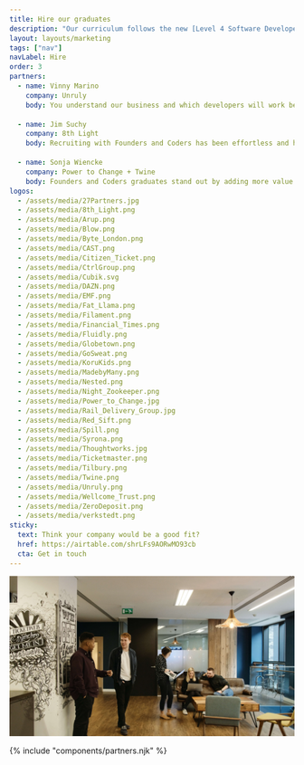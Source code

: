 ```yaml
---
title: Hire our graduates
description: "Our curriculum follows the new [Level 4 Software Developer apprenticeship standard](https://www.instituteforapprenticeships.org/media/4392/software-developer-st0116-standard.pdf) and focuses on the modern Web stack: JavaScript, HTML & CSS; Git; HTTP; testing; Node.js & Express; SQL & databases; APIs, authentication & security; continuous integration & deployment; SPAs & React. We have three apprentice hiring seasons each year, with Q&A sessions starting in February, June and October."
layout: layouts/marketing
tags: ["nav"]
navLabel: Hire
order: 3
partners:
  - name: Vinny Marino
    company: Unruly
    body: You understand our business and which developers will work best in our environment. I love that you offer diverse developers from all backgrounds and cultures. The developers we’ve hired have seamlessly slotted into our team here at Unruly.

  - name: Jim Suchy
    company: 8th Light
    body: Recruiting with Founders and Coders has been effortless and has proved valuable to us. Founders and Coders graduates demonstrate a commitment to the technical and non-technical skills that we prize. Their experience from Founders and Coders has enabled them to teach new concepts and collaborate on projects easily which has been essential to becoming successful mentors and consultants on our teams.

  - name: Sonja Wiencke
    company: Power to Change + Twine
    body: Founders and Coders graduates stand out by adding more value to a project than just their code. They understand the business case behind the technology, as well as the specific needs of the users, and work towards those on every occasion. In building our platform, we now rely solely on our team of developers from Founders and Coders and are very satisfied with that.
logos:
  - /assets/media/27Partners.jpg
  - /assets/media/8th_Light.png
  - /assets/media/Arup.png
  - /assets/media/Blow.png
  - /assets/media/Byte_London.png
  - /assets/media/CAST.png
  - /assets/media/Citizen_Ticket.png
  - /assets/media/CtrlGroup.png
  - /assets/media/Cubik.svg
  - /assets/media/DAZN.png
  - /assets/media/EMF.png
  - /assets/media/Fat_Llama.png
  - /assets/media/Filament.png
  - /assets/media/Financial_Times.png
  - /assets/media/Fluidly.png
  - /assets/media/Globetown.png
  - /assets/media/GoSweat.png
  - /assets/media/KoruKids.png
  - /assets/media/MadebyMany.png
  - /assets/media/Nested.png
  - /assets/media/Night_Zookeeper.png
  - /assets/media/Power_to_Change.jpg
  - /assets/media/Rail_Delivery_Group.jpg
  - /assets/media/Red_Sift.png
  - /assets/media/Spill.png
  - /assets/media/Syrona.png
  - /assets/media/Thoughtworks.jpg
  - /assets/media/Ticketmaster.png
  - /assets/media/Tilbury.png
  - /assets/media/Twine.png
  - /assets/media/Unruly.png
  - /assets/media/Wellcome_Trust.png
  - /assets/media/ZeroDeposit.png
  - /assets/media/verkstedt.png
sticky:
  text: Think your company would be a good fit?
  href: https://airtable.com/shrLFs9AORwMO93cb
  cta: Get in touch
---
```


![](/assets/media/hire_splash.jpg)

<!-- {.circle-reveal} -->

{% include "components/partners.njk" %}
